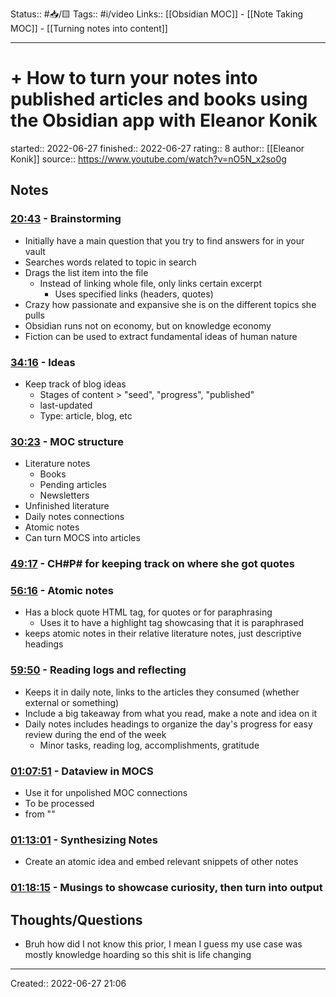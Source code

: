 Status:: #📥/🟨 
Tags:: #i/video
Links:: [[Obsidian MOC]] - [[Note Taking MOC]] - [[Turning notes into content]]
___
# + How to turn your notes into published articles and books using the Obsidian app with Eleanor Konik
started:: 2022-06-27
finished:: 2022-06-27
rating:: 8
author:: [[Eleanor Konik]]
source:: https://www.youtube.com/watch?v=nO5N_x2so0g
## Notes
### [20:43](https://youtu.be/nO5N_x2so0g&t=1243s) - Brainstorming
- Initially have a main question that you try to find answers for in your vault
- Searches words related to topic in search
- Drags the list item into the file
	- Instead of linking whole file, only links certain excerpt
		- Uses specified links (headers, quotes)
- Crazy how passionate and expansive she is on the different topics she pulls
- Obsidian runs not on economy, but on knowledge economy
- Fiction can be used to extract fundamental ideas of human nature

### [34:16](https://youtu.be/nO5N_x2so0g&t=2056s) -  Ideas
- Keep track of blog ideas
	- Stages of content > "seed", "progress", "published"
	- last-updated
	- Type: article, blog, etc
### [30:23](https://youtu.be/nO5N_x2so0g&t=1823s) - MOC structure
- Literature notes
	- Books
	- Pending articles
	- Newsletters
- Unfinished literature
- Daily notes connections
- Atomic notes
- Can turn MOCS into articles

### [49:17](https://youtu.be/nO5N_x2so0g&t=2957s) - CH#P# for keeping track on where she got quotes

### [56:16](https://youtu.be/nO5N_x2so0g&t=3376s) - Atomic notes
- Has a block quote HTML tag, for quotes or for paraphrasing
	- Uses it to have a highlight tag showcasing that it is paraphrased
- keeps atomic notes in their relative literature notes, just descriptive headings

### [59:50](https://youtu.be/nO5N_x2so0g&t=3590s) - Reading logs and reflecting
- Keeps it in daily note, links to the articles they consumed (whether external or something)
- Include a big takeaway from what you read, make a note and idea on it
- Daily notes includes headings to organize the day's progress for easy review during the end of the week
	- Minor tasks, reading log, accomplishments, gratitude

### [01:07:51](https://youtu.be/nO5N_x2so0g&t=4071s) - Dataview in MOCS
- Use it for unpolished MOC connections
- To be processed
- from ""

### [01:13:01](https://youtu.be/nO5N_x2so0g&t=4381s) - Synthesizing Notes
- Create an atomic idea and embed relevant snippets of other notes

### [01:18:15](https://youtu.be/nO5N_x2so0g&t=4695s) - Musings to showcase curiosity, then turn into output
## Thoughts/Questions
- Bruh how did I not know this prior, I mean I guess my use case was mostly knowledge hoarding so this shit is life changing
___
Created:: 2022-06-27 21:06


